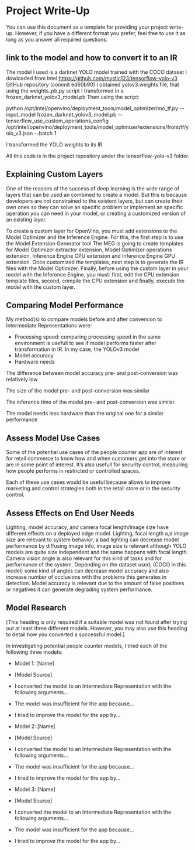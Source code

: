 # Project Write-Up

You can use this document as a template for providing your project write-up. However, if you
have a different format you prefer, feel free to use it as long as you answer all required
questions.

## link to the model and how to convert it to an IR

The model I used is a darknet YOLO model trained with the COCO dataset I dowloaded from Intel
https://github.com/mystic123/tensorflow-yolo-v3  GitHub repository (commit ed60b90)
I obtained yolov3.weights file, that using the weights_pb.py script I transformed in a frozen_darknet_yolov3_model.pb
Then using the script: 

python /opt/intel/openvino/deployment_tools/model_optimizer/mo_tf.py --input_model frozen_darknet_yolov3_model.pb --tensorflow_use_custom_operations_config /opt/intel/openvino/deployment_tools/model_optimizer/extensions/front/tf/yolo_v3.json --batch 1

I transformed the YOLO weights to its IR

All this code is in the project repository under the tensorflow-yolo-v3 folder.


## Explaining Custom Layers

One of the reasons of the success of deep learning is the wide range of layers that can be used an combined to create a model. But this is because developers are not constrained to the existent layers, but can create their own ones so they can solve an specific problem or implement an specific operation you can need in your model, or creating a customized version of an existing layer.

To create a custom layer for OpenVino, you must add extensions to the Model Optimizer and the Inference Engine.
For this, the first step is to use the Model Extension Generator tool
The MEG is going to create templates for Model Optimizer extractor extension, Model Optimizer operations extension, Inference Engine CPU extension and Inference Engine GPU extension.
Once customized the templates, next step is to generate the IR files with the Model Optimizer.
Finally, before using the custom layer in your model with the Inference Engine, you must: first, edit the CPU extension template files, second, compile the CPU extension and finally, execute the model with the custom layer.

## Comparing Model Performance

My method(s) to compare models before and after conversion to Intermediate Representations were:
- Processing speed: comparing processing speed in the same environment is usefull to see if model performs faster after transformation in IR. In my case, the YOLOv3 model 
- Model accuracy
- Hardware needs

The difference between model accuracy pre- and post-conversion was relatively low

The size of the model pre- and post-conversion was similar

The inference time of the model pre- and post-conversion was similar.

The model needs less hardware than the original one for a similar performance

## Assess Model Use Cases

Some of the potential use cases of the people counter app are of interest for retail commerce to know how and when customers get into the store or are in some point of interest. It’s also usefull for security control, measuring how people performs in restricted or controlled spaces.

Each of these use cases would be useful because allows to improve marketing and control strategies both in the retail store or in the security control.

## Assess Effects on End User Needs

Lighting, model accuracy, and camera focal length/image size have different effects on a
deployed edge model. 
Lighting, focal length a,d image size are relevant to system behavior, a bad lighting can decrease model performance by diffusing image info, image size is relevant although YOLO models are quite size independent and the same happens with focal length.
Camera vision angle is also relevant for this kind of tasks and for performance of the system. Depending on the dataset used, (COCO in this model) some kind of angles can decrease model accuracy and also increase number of occlusions with the problems this generates in detection.
Model accuracy is relevant due to the amount of false positives or negatives it can generate degrading system performance.

## Model Research

[This heading is only required if a suitable model was not found after trying out at least three
different models. However, you may also use this heading to detail how you converted 
a successful model.]

In investigating potential people counter models, I tried each of the following three models:

- Model 1: [Name]
- [Model Source]
- I converted the model to an Intermediate Representation with the following arguments...
- The model was insufficient for the app because...
- I tried to improve the model for the app by...
- Model 2: [Name]
- [Model Source]
- I converted the model to an Intermediate Representation with the following arguments...
- The model was insufficient for the app because...
- I tried to improve the model for the app by...

- Model 3: [Name]
- [Model Source]
- I converted the model to an Intermediate Representation with the following arguments...
- The model was insufficient for the app because...
- I tried to improve the model for the app by...
